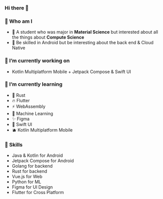 ### Hi there 👋

### 🙌 Who am I
- 🍚 A student who was major in **Material Science** but interested about all the things about **Compute Science**
- 🎨 Be skilled in Android but be interesting about the back end & Cloud Native


### 🔭 I’m currently working on 
- Kotlin Multiplatform Mobile + Jetpack Compose & Swift UI


### 🌱 I’m currently learning
- 🦀 Rust
- 🔥 Flutter
- ⚡ WebAssembly
- 👋 Machine Learning
- ✨ Figma
- 🍉 Swift UI
- 🫐 Kotlin Multiplatform Mobile


### 🍭 Skills
- Java & Kotlin for Android
- Jetpack Compose for Android
- Golang for backend
- Rust for backend
- Vue.js for Web
- Python for ML
- Figma for UI Design
- Flutter for Cross Platform
